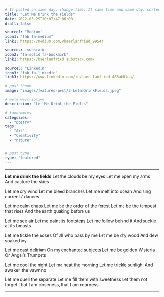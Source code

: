 ```yaml
---
# If posted on same day, change time. If same time and same day, sorted by title (alphabetically and numerically)
title: "Let Me Drink the Fields"
date: 2022-05-29T10:07:47+06:00
draft: false

source1: "Medium"
icon1: "fab fa-medium"
link1: https://medium.com/@baerlanfried_99543

source2: "Substack"
icon2: "fa-solid fa-bookmark"
link2: https://baerlanfried.substack.com/

source3: "LinkedIn"
icon3: "fab fa-linkedin"
link3: https://www.linkedin.com/in/baer-lanfried-488ab61aa/

# post thumb
image: "images/featured-post/3-LetmeDrinkFields.jpeg"

# meta description
description: "Let Me Drink the Fields"

# taxonomies
categories: 
  - "poetry"
tags:
  - "Art"
  - "Creativity"
  - "nature"


# post type
type: "featured"
---
```

---
**Let me drink the fields**
Let the clouds be my eyes
Let me open my arms
And capture the skies

Let me cry wind
Let me bleed branches
Let me melt into ocean
And sing currents’ dances

Let me calm chaos
Let me be the order of the forest
Let me be the tempest that rises
And the earth quaking before us

Let me see air
Let me paint its footsteps
Let me follow behind it
And suckle at its breasts

Let me tickle the noses
Of all who pass by me
Let me be dry wood
And dew soaked ivy

Let me cast delirium
On my enchanted subjects
Let me be golden Wisteria
Or Angel’s Trumpets

Let me cool the night
Let me heat the morning
Let me trickle sunlight
And awaken the yawning

Let me quell the separate
Let me fill them with sweetness
Let them not forget
That I am closeness, that I am nearness

---